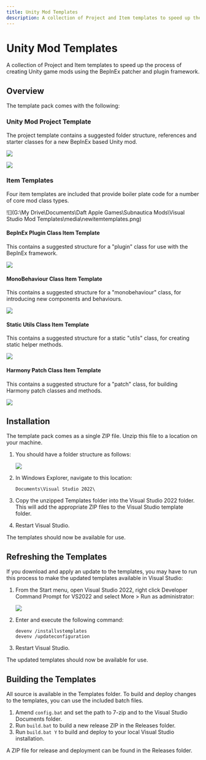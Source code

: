 ```yaml
---
title: Unity Mod Templates
description: A collection of Project and Item templates to speed up the process of creating Unity game mods using the BepInEx patcher and plugin framework.
---
```


# Unity Mod Templates

A collection of Project and Item templates to speed up the process of creating Unity game mods using the BepInEx patcher and plugin framework.

## Overview

The template pack comes with the following:

### Unity Mod Project Template

The project template contains a suggested folder structure, references and starter classes for a new BepInEx based Unity mod.

![](.\media\newprojectemplate.png)

![](.\media\projecttemplate.png)

### Item Templates

Four item templates are included that provide boiler plate code for a number of core mod class types.

![](G:\My Drive\Documents\Daft Apple Games\Subnautica Mods\Visual Studio Mod Templates\media\newitemtemplates.png)

#### BepInEx Plugin Class Item Template

This contains a suggested structure for a "plugin" class for use with the BepInEx framework.

![](.\media\pluginclasstemplate.png)

#### MonoBehaviour Class Item Template

This contains a suggested structure for a "monobehaviour" class, for introducing new components and behaviours.

![](.\media\monobehaviourclasstemplate.png)

#### Static Utils Class Item Template

This contains a suggested structure for a static "utils" class, for creating static helper methods.

![](.\media\utilsclasstemplate.png)

#### Harmony Patch Class Item Template 

This contains a suggested structure for a "patch" class, for building Harmony patch classes and methods.

![](.\media\patchclasstemplate.png)

## Installation

The template pack comes as a single ZIP file. Unzip this file to a location on your machine.

1. You should have a folder structure as follows:

   ![](.\media\templatefolderstructure.png)

2. In Windows Explorer, navigate to this location:

   ```Documents\Visual Studio 2022\```

3. Copy the unzipped Templates folder into the Visual Studio 2022 folder. This will add the appropriate ZIP files to the Visual Studio template folder.

4. Restart Visual Studio.

The templates should now be available for use.

## Refreshing the Templates

If you download and apply an update to the templates, you may have to run this process to make the updated templates available in Visual Studio:

1. From the Start menu, open Visual Studio 2022, right click Developer Command Prompt for VS2022 and select More > Run as administrator:

   ![](.\media\runcommandprompt.png)

2. Enter and execute the following command:

   ```
   devenv /installvstemplates
   devenv /updateconfiguration
   ```

3. Restart Visual Studio.

The updated templates should now be available for use.

## Building the Templates

All source is available in the Templates folder. To build and deploy changes to the templates, you can use the included batch files.

1. Amend ```config.bat``` and set the path to 7-zip and to the Visual Studio Documents folder.
2. Run ```build.bat``` to build a new release ZIP in the Releases folder.
3. Run ```build.bat Y``` to build and deploy to your local Visual Studio installation.

A ZIP file for release and deployment can be found in the Releases folder.